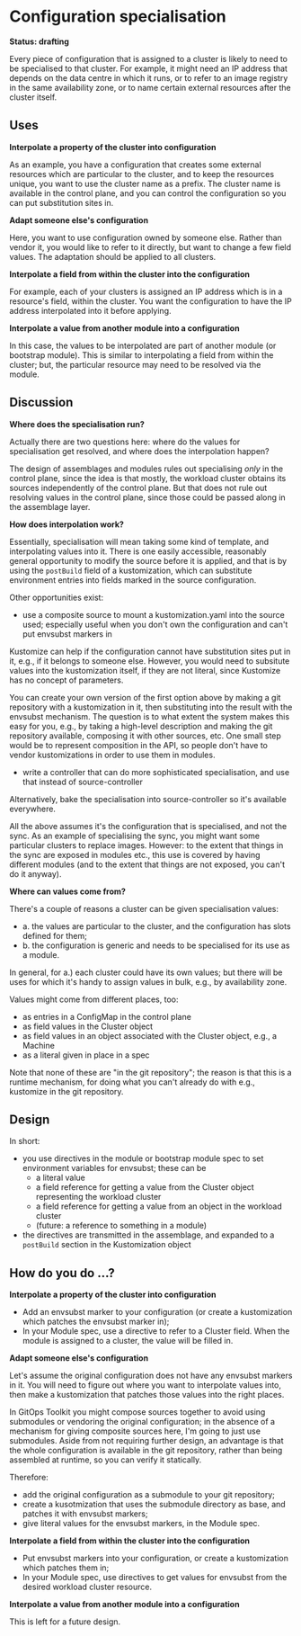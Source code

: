 <!-- -*- fill-column: 100 -*- -->
# Configuration specialisation

**Status: drafting**

Every piece of configuration that is assigned to a cluster is likely to need to be specialised to
that cluster. For example, it might need an IP address that depends on the data centre in which it
runs, or to refer to an image registry in the same availability zone, or to name certain external
resources after the cluster itself.

## Uses

**Interpolate a property of the cluster into configuration**

As an example, you have a configuration that creates some external resources which are particular to
the cluster, and to keep the resources unique, you want to use the cluster name as a prefix. The
cluster name is available in the control plane, and you can control the configuration so you can put
substitution sites in.

**Adapt someone else's configuration**

Here, you want to use configuration owned by someone else. Rather than vendor it, you would like to
refer to it directly, but want to change a few field values. The adaptation should be applied to all
clusters.

**Interpolate a field from within the cluster into the configuration**

For example, each of your clusters is assigned an IP address which is in a resource's field, within
the cluster. You want the configuration to have the IP address interpolated into it before applying.

**Interpolate a value from another module into a configuration**

In this case, the values to be interpolated are part of another module (or bootstrap module). This
is similar to interpolating a field from within the cluster; but, the particular resource may need
to be resolved via the module.

## Discussion

**Where does the specialisation run?**

Actually there are two questions here: where do the values for specialisation get resolved, and
where does the interpolation happen?

The design of assemblages and modules rules out specialising _only_ in the control plane, since the
idea is that mostly, the workload cluster obtains its sources independently of the control
plane. But that does not rule out resolving values in the control plane, since those could be passed
along in the assemblage layer.

**How does interpolation work?**

Essentially, specialisation will mean taking some kind of template, and interpolating values into
it. There is one easily accessible, reasonably general opportunity to modify the source before it is
applied, and that is by using the `postBuild` field of a kustomization, which can substitute
environment entries into fields marked in the source configuration.

Other opportunities exist:

 - use a composite source to mount a kustomization.yaml into the source used; especially useful when
   you don't own the configuration and can't put envsubst markers in

Kustomize can help if the configuration cannot have substitution sites put in it, e.g., if it
belongs to someone else. However, you would need to subsitute values into the kustomization itself,
if they are not literal, since Kustomize has no concept of parameters.

You can create your own version of the first option above by making a git repository with a
kustomization in it, then substituting into the result with the envsubst mechanism. The question is
to what extent the system makes this easy for you, e.g., by taking a high-level description and
making the git repository available, composing it with other sources, etc. One small step would be
to represent composition in the API, so people don't have to vendor kustomizations in order to use
them in modules.

 - write a controller that can do more sophisticated specialisation, and use that instead of
   source-controller

Alternatively, bake the specialisation into source-controller so it's available everywhere.

All the above assumes it's the configuration that is specialised, and not the sync. As an example of
specialising the sync, you might want some particular clusters to replace images. However: to the
extent that things in the sync are exposed in modules etc., this use is covered by having different
modules (and to the extent that things are not exposed, you can't do it anyway).

**Where can values come from?**

There's a couple of reasons a cluster can be given specialisation values:

 - a. the values are particular to the cluster, and the configuration has slots defined for them;
 - b. the configuration is generic and needs to be specialised for its use as a module.

In general, for a.) each cluster could have its own values; but there will be uses for which it's
handy to assign values in bulk, e.g., by availability zone.

Values might come from different places, too:

 - as entries in a ConfigMap in the control plane
 - as field values in the Cluster object
 - as field values in an object associated with the Cluster object, e.g., a Machine
 - as a literal given in place in a spec

Note that none of these are "in the git repository"; the reason is that this is a runtime mechanism,
for doing what you can't already do with e.g., kustomize in the git repository.

## Design

In short:

 - you use directives in the module or bootstrap module spec to set environment variables for
   envsubst; these can be
   - a literal value
   - a field reference for getting a value from the Cluster object representing the workload cluster
   - a field reference for getting a value from an object in the workload cluster
   - (future: a reference to something in a module)
 - the directives are transmitted in the assemblage, and expanded to a `postBuild` section in the
   Kustomization object

## How do you do ...?

**Interpolate a property of the cluster into configuration**

 - Add an envsubst marker to your configuration (or create a kustomization which patches the
   envsubst marker in);
 - In your Module spec, use a directive to refer to a Cluster field. When the module is assigned to
   a cluster, the value will be filled in.

**Adapt someone else's configuration**

Let's assume the original configuration does not have any envsubst markers in it. You will need to
figure out where you want to interpolate values into, then make a kustomization that patches those
values into the right places.

In GitOps Toolkit you might compose sources together to avoid using submodules or vendoring the
original configuration; in the absence of a mechanism for giving composite sources here, I'm going
to just use submodules. Aside from not requiring further design, an advantage is that the whole
configuration is available in the git repository, rather than being assembled at runtime, so you can
verify it statically.

Therefore:

 - add the original configuration as a submodule to your git repository;
 - create a kusotmization that uses the submodule directory as base, and patches it with envsubst
   markers;
 - give literal values for the envsubst markers, in the Module spec.

**Interpolate a field from within the cluster into the configuration**

 - Put envsubst markers into your configuration, or create a kustomization which patches them in;
 - In your Module spec, use directives to get values for envsubst from the desired workload cluster
   resource.

**Interpolate a value from another module into a configuration**

This is left for a future design.
